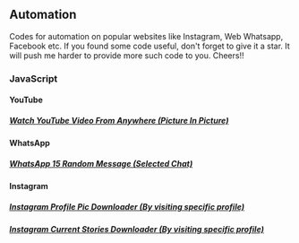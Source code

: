 <h2>Automation</h2>
Codes for automation on popular websites like Instagram, Web Whatsapp, Facebook etc. If you found some code useful, don't forget to give it a star. It will push me harder to provide more such code to you. Cheers!!
<h3>JavaScript</h3>
<h4>YouTube</h4>
<h5><a href="https://github.com/priyanshukdc/CodeBase/blob/d07730cdfa15b3411ee1887ed96eaddeb61118b5/Automation/JavaScript/YouTube/YoutubeVideoAnywhereWithPictureInPicture/YoutubeVideoAnywhereWithPictureInPicture.js">Watch YouTube Video From Anywhere (Picture In Picture)</a></h5>

<h4>WhatsApp</h4>
<h5><a href="https://github.com/priyanshukdc/CodeBase/blob/6ec06803a0dbdf09fdc51c920f51a3aaf5e7b821/Automation/JavaScript/WhatsApp/BotMessagesToSelectedWhatsAppContact/botMsgWhatsappBySelectingSpecificChat.js">WhatsApp 15 Random Message (Selected Chat)</a></h5>

<h4>Instagram</h4>
<h5><a href="https://github.com/priyanshukdc/CodeBase/blob/00733211a46529f2a31833f3a2ce0615473d701e/Automation/JavaScript/Instagram/InstagramDpDownloadByVisitingSpecificProfile/instagramDpDownloadByVisitingSpecificProfile.js">Instagram Profile Pic Downloader (By visiting specific profile)</a></h5>

<h5><a href="https://github.com/priyanshukdc/CodeBase/blob/dc89026d93f9a9c149947e134f37e0d257af26f2/Automation/JavaScript/Instagram/InstagramCurrentStoriesDownloadByVisitingSpecificProfile/InstagramCurrentStoriesDownloadByVisitingSpecificProfile.js">Instagram Current Stories Downloader (By visiting specific profile)</a></h5>


